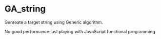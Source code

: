 # GA_string

Genreate a target string using Generic algorithm.

No good performance just playing with JavaScript functional programming.
